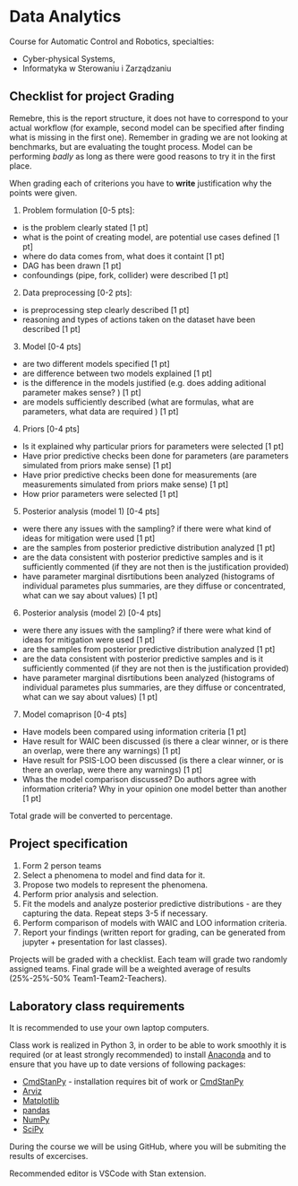 # Data Analytics

Course for Automatic Control and Robotics, specialties:

- Cyber-physical Systems,
- Informatyka w Sterowaniu i Zarządzaniu

## Checklist for project Grading

Remebre, this is the report structure, it does not have to correspond to your actual workflow (for example, second model can be specified after finding what is missing in the first one). Remember in grading we are not looking at benchmarks, but are evaluating the tought process. Model can be performing *badly* as long as there were good reasons to try it in the first place. 

When grading each of criterions you have to **write** justification why the points were given. 

1. Problem formulation [0-5 pts]:
  - is the problem clearly stated [1 pt]
  - what is the point of creating model, are potential use cases defined [1 pt]
  - where do data comes from, what does it containt [1 pt]
  - DAG has been drawn [1 pt]
  - confoundings (pipe, fork, collider) were described [1 pt]
2. Data preprocessing [0-2 pts]:
  - is preprocessing step clearly described [1 pt]
  - reasoning and types of actions taken on the dataset have been described [1 pt]
3. Model [0-4 pts]
  - are two different models specified [1 pt] 
  - are difference between two models explained [1 pt]
  - is the difference in the models justified (e.g. does adding aditional parameter makes sense? ) [1 pt]
  - are models sufficiently described (what are formulas, what are parameters, what data are required ) [1 pt]
4. Priors [0-4 pts] 
  - Is it explained why particular priors for parameters were selected [1 pt]
  - Have prior predictive checks been done for parameters (are parameters simulated from priors make sense) [1 pt]
  - Have prior predictive checks been done for measurements (are measurements simulated from priors make sense) [1 pt]
  - How prior parameters were selected [1 pt] 
5. Posterior analysis (model 1) [0-4 pts] 
  - were there any issues with the sampling? if there were what kind of ideas for mitigation were used [1 pt]
  - are the samples from posterior predictive distribution analyzed [1 pt]
  - are the data consistent with posterior predictive samples and is it sufficiently commented (if they are not then is the justification provided)
  - have parameter marginal disrtibutions been analyzed (histograms of individual parametes plus summaries, are they diffuse or concentrated, what can we say about values) [1 pt]  
6. Posterior analysis (model 2) [0-4 pts] 
  - were there any issues with the sampling? if there were what kind of ideas for mitigation were used [1 pt]
  - are the samples from posterior predictive distribution analyzed [1 pt]
  - are the data consistent with posterior predictive samples and is it sufficiently commented (if they are not then is the justification provided)
  - have parameter marginal disrtibutions been analyzed (histograms of individual parametes plus summaries, are they diffuse or concentrated, what can we say about values) [1 pt]  
7. Model comaprison [0-4 pts]
  - Have models been compared using information criteria [1 pt]
  - Have result for WAIC been discussed (is there a clear winner, or is there an overlap, were there any warnings) [1 pt]
  - Have result for PSIS-LOO been discussed (is there a clear winner, or is there an overlap, were there any warnings) [1 pt]
  - Whas the model comparison discussed? Do authors agree with information criteria? Why in your opinion one model better than another [1 pt]

Total grade will be converted to percentage.



## Project specification

1. Form 2 person teams
1. Select a phenomena to model and find data for it.
2. Propose two models to represent the phenomena.
3. Perform prior analysis and selection.
4. Fit the models and analyze posterior predictive distributions - are they capturing the data. Repeat steps 3-5 if necessary.
5. Perform comparison of models with WAIC and LOO information criteria.
6. Report your findings (written report for grading, can be generated from jupyter + presentation for last classes).

Projects will be graded with a checklist. Each team will grade two randomly assigned teams. 
Final grade will be a weighted average of results (25%-25%-50% Team1-Team2-Teachers).


## Laboratory class requirements

It is recommended to use your own laptop computers.

Class work is realized in Python 3, in order to be able to work smoothly it is required (or at least strongly recommended) to install [Anaconda](https://www.anaconda.com/distribution/) and to ensure that you have up to date versions of following packages:

- [CmdStanPy](https://pystan.readthedocs.io/en/latest/) - installation requires bit of work or [CmdStanPy](https://cmdstanpy.readthedocs.io)
- [Arviz](https://arviz-devs.github.io/arviz/)
- [Matplotlib](https://matplotlib.org)
- [pandas](https://pandas.pydata.org)
- [NumPy](https://numpy.org)
- [SciPy](scipy)

During the course we will be using GitHub, where you will be submiting the results of excercises.

Recommended editor is VSCode with Stan extension.
